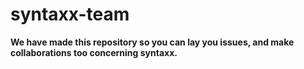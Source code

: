 # syntaxx-team
**We have made this repository so you can lay you issues, and make collaborations too concerning syntaxx.**
